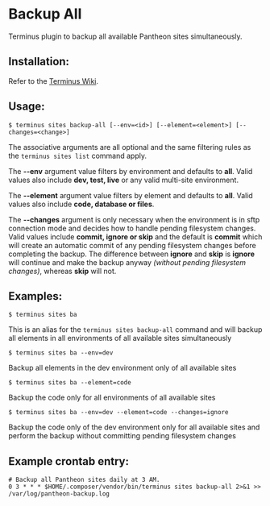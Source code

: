 # Backup All

Terminus plugin to backup all available Pantheon sites simultaneously.

## Installation:

Refer to the [Terminus Wiki](https://github.com/pantheon-systems/terminus/wiki/Plugins).

## Usage:
```
$ terminus sites backup-all [--env=<id>] [--element=<element>] [--changes=<change>]
```
The associative arguments are all optional and the same filtering rules as the `terminus sites list` command apply.

The **--env** argument value filters by environment and defaults to **all**.  Valid values also include **dev, test, live** or any valid multi-site environment.

The **--element** argument value filters by element and defaults to **all**.  Valid values also include **code, database or files**.

The **--changes** argument is only necessary when the environment is in sftp connection mode and decides how to handle pending filesystem changes.  Valid values include **commit, ignore or skip** and the default is **commit** which will create an automatic commit of any pending filesystem changes before completing the backup.  The difference between **ignore** and **skip** is **ignore** will continue and make the backup anyway *(without pending filesystem changes)*, whereas **skip** will not.

## Examples:
```
$ terminus sites ba
```
This is an alias for the `terminus sites backup-all` command and will backup all elements in all environments of all available sites simultaneously
```
$ terminus sites ba --env=dev
```
Backup all elements in the dev environment only of all available sites
```
$ terminus sites ba --element=code
```
Backup the code only for all environments of all available sites
```
$ terminus sites ba --env=dev --element=code --changes=ignore
```
Backup the code only of the dev environment only for all available sites and perform the backup without committing pending filesystem changes

## Example crontab entry:
```
# Backup all Pantheon sites daily at 3 AM.
0 3 * * * $HOME/.composer/vendor/bin/terminus sites backup-all 2>&1 >> /var/log/pantheon-backup.log
```
